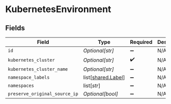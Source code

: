 # KubernetesEnvironment


## Fields

| Field                                                  | Type                                                   | Required                                               | Description                                            |
| ------------------------------------------------------ | ------------------------------------------------------ | ------------------------------------------------------ | ------------------------------------------------------ |
| `id`                                                   | *Optional[str]*                                        | :heavy_minus_sign:                                     | N/A                                                    |
| `kubernetes_cluster`                                   | *Optional[str]*                                        | :heavy_check_mark:                                     | N/A                                                    |
| `kubernetes_cluster_name`                              | *Optional[str]*                                        | :heavy_minus_sign:                                     | N/A                                                    |
| `namespace_labels`                                     | list[[shared.Label](undefined/models/shared/label.md)] | :heavy_minus_sign:                                     | N/A                                                    |
| `namespaces`                                           | list[*str*]                                            | :heavy_minus_sign:                                     | N/A                                                    |
| `preserve_original_source_ip`                          | *Optional[bool]*                                       | :heavy_minus_sign:                                     | N/A                                                    |
